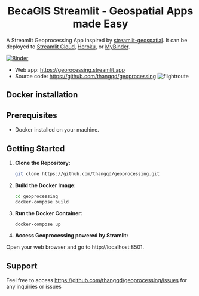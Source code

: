 
<h1 style="text-align: center;">BecaGIS Streamlit - Geospatial Apps made Easy</h1>

A Streamlit Geoprocessing App inspired by [streamlit-geospatial](https://github.com/giswqs/streamlit-geospatial). It can be deployed to [Streamlit Cloud](https://streamlit.io/cloud), [Heroku](https://heroku.com/), or [MyBinder](https://mybinder.org/).

[![Binder](https://mybinder.org/badge_logo.svg)](https://mybinder.org/v2/gh/thangqd/becagis_streamlit/HEAD)

- Web app: <https://georocessing.streamlit.app>
- Source code: <https://github.com/thangqd/geoprocessing>
![flightroute](https://github.com/thangqd/becagis_streamlit/assets/1776420/7a1c0de3-c8a5-4e45-a42f-54b0ec77806b)

## Docker installation

## Prerequisites

- Docker installed on your machine.

## Getting Started

1. **Clone the Repository:**
    ```bash
    git clone https://github.com/thangqd/geoprocessing.git
	```
	

3. **Build the Docker Image:**
	```bash
	cd geoprocessing
	docker-compose build 
	```
	
4. **Run the Docker Container:**
    ```bash
    docker-compose up
	```

5. **Access Geoprocessing powered by Stramlit:**

Open your web browser and go to http://localhost:8501.

## Support
Feel free to access https://github.com/thangqd/geoprocessing/issues for any inquiries or issues
